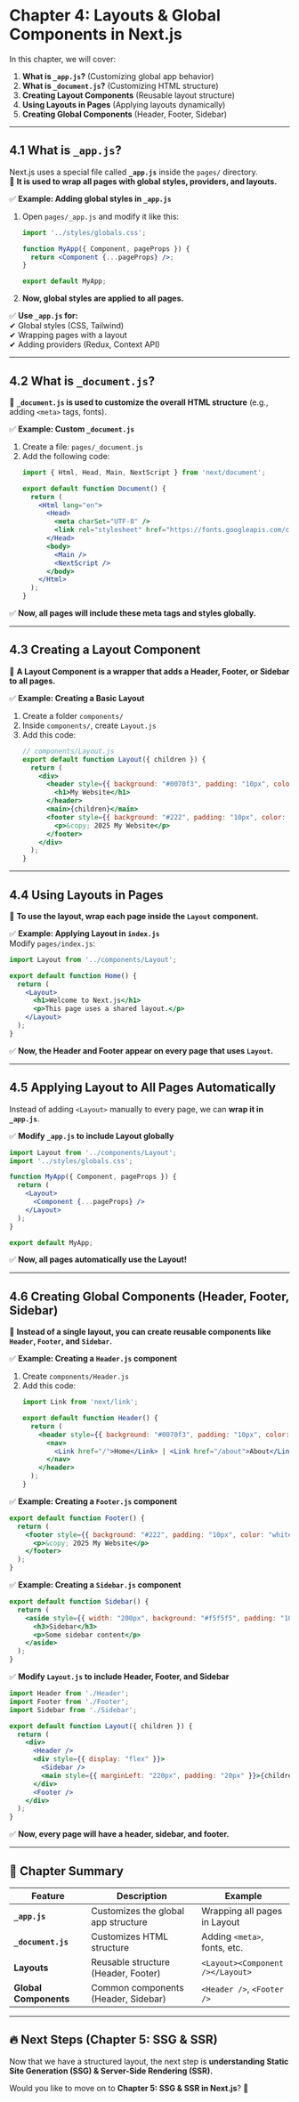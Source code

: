 # **Chapter 4: Layouts & Global Components in Next.js**  
In this chapter, we will cover:  
1. **What is `_app.js`?** (Customizing global app behavior)  
2. **What is `_document.js`?** (Customizing HTML structure)  
3. **Creating Layout Components** (Reusable layout structure)  
4. **Using Layouts in Pages** (Applying layouts dynamically)  
5. **Creating Global Components** (Header, Footer, Sidebar)  

---

## **4.1 What is `_app.js`?**  
Next.js uses a special file called **`_app.js`** inside the `pages/` directory.  
📌 **It is used to wrap all pages with global styles, providers, and layouts.**  

✅ **Example: Adding global styles in `_app.js`**  
1. Open `pages/_app.js` and modify it like this:  
   ```jsx
   import '../styles/globals.css';

   function MyApp({ Component, pageProps }) {
     return <Component {...pageProps} />;
   }

   export default MyApp;
   ```
2. **Now, global styles are applied to all pages.**  

✅ **Use `_app.js` for:**  
✔ Global styles (CSS, Tailwind)  
✔ Wrapping pages with a layout  
✔ Adding providers (Redux, Context API)  

---

## **4.2 What is `_document.js`?**  
📌 **`_document.js` is used to customize the overall HTML structure** (e.g., adding `<meta>` tags, fonts).  

✅ **Example: Custom `_document.js`**
1. Create a file: `pages/_document.js`  
2. Add the following code:  
   ```jsx
   import { Html, Head, Main, NextScript } from 'next/document';

   export default function Document() {
     return (
       <Html lang="en">
         <Head>
           <meta charSet="UTF-8" />
           <link rel="stylesheet" href="https://fonts.googleapis.com/css2?family=Inter&display=swap" />
         </Head>
         <body>
           <Main />
           <NextScript />
         </body>
       </Html>
     );
   }
   ```
✅ **Now, all pages will include these meta tags and styles globally.**  

---

## **4.3 Creating a Layout Component**  
📌 **A Layout Component is a wrapper that adds a Header, Footer, or Sidebar to all pages.**  

✅ **Example: Creating a Basic Layout**  
1. Create a folder `components/`  
2. Inside `components/`, create `Layout.js`  
3. Add this code:  
   ```jsx
   // components/Layout.js
   export default function Layout({ children }) {
     return (
       <div>
         <header style={{ background: "#0070f3", padding: "10px", color: "white" }}>
           <h1>My Website</h1>
         </header>
         <main>{children}</main>
         <footer style={{ background: "#222", padding: "10px", color: "white", marginTop: "20px" }}>
           <p>&copy; 2025 My Website</p>
         </footer>
       </div>
     );
   }
   ```

---

## **4.4 Using Layouts in Pages**  
📌 **To use the layout, wrap each page inside the `Layout` component.**  

✅ **Example: Applying Layout in `index.js`**  
Modify `pages/index.js`:  
```jsx
import Layout from '../components/Layout';

export default function Home() {
  return (
    <Layout>
      <h1>Welcome to Next.js</h1>
      <p>This page uses a shared layout.</p>
    </Layout>
  );
}
```
✅ **Now, the Header and Footer appear on every page that uses `Layout`.**  

---

## **4.5 Applying Layout to All Pages Automatically**  
Instead of adding `<Layout>` manually to every page, we can **wrap it in `_app.js`**.

✅ **Modify `_app.js` to include Layout globally**  
```jsx
import Layout from '../components/Layout';
import '../styles/globals.css';

function MyApp({ Component, pageProps }) {
  return (
    <Layout>
      <Component {...pageProps} />
    </Layout>
  );
}

export default MyApp;
```
✅ **Now, all pages automatically use the Layout!**  

---

## **4.6 Creating Global Components (Header, Footer, Sidebar)**  
📌 **Instead of a single layout, you can create reusable components like `Header`, `Footer`, and `Sidebar`.**

✅ **Example: Creating a `Header.js` component**  
1. Create `components/Header.js`  
2. Add this code:  
   ```jsx
   import Link from 'next/link';

   export default function Header() {
     return (
       <header style={{ background: "#0070f3", padding: "10px", color: "white" }}>
         <nav>
           <Link href="/">Home</Link> | <Link href="/about">About</Link> | <Link href="/contact">Contact</Link>
         </nav>
       </header>
     );
   }
   ```

✅ **Example: Creating a `Footer.js` component**  
```jsx
export default function Footer() {
  return (
    <footer style={{ background: "#222", padding: "10px", color: "white", marginTop: "20px" }}>
      <p>&copy; 2025 My Website</p>
    </footer>
  );
}
```

✅ **Example: Creating a `Sidebar.js` component**  
```jsx
export default function Sidebar() {
  return (
    <aside style={{ width: "200px", background: "#f5f5f5", padding: "10px" }}>
      <h3>Sidebar</h3>
      <p>Some sidebar content</p>
    </aside>
  );
}
```

✅ **Modify `Layout.js` to include Header, Footer, and Sidebar**  
```jsx
import Header from './Header';
import Footer from './Footer';
import Sidebar from './Sidebar';

export default function Layout({ children }) {
  return (
    <div>
      <Header />
      <div style={{ display: "flex" }}>
        <Sidebar />
        <main style={{ marginLeft: "220px", padding: "20px" }}>{children}</main>
      </div>
      <Footer />
    </div>
  );
}
```
✅ **Now, every page will have a header, sidebar, and footer.**  

---

## **📌 Chapter Summary**
| Feature | Description | Example |
|---------|------------|---------|
| **`_app.js`** | Customizes the global app structure | Wrapping all pages in Layout |
| **`_document.js`** | Customizes HTML structure | Adding `<meta>`, fonts, etc. |
| **Layouts** | Reusable structure (Header, Footer) | `<Layout><Component /></Layout>` |
| **Global Components** | Common components (Header, Sidebar) | `<Header />`, `<Footer />` |

---

## **🔥 Next Steps (Chapter 5: SSG & SSR)**
Now that we have a structured layout, the next step is **understanding Static Site Generation (SSG) & Server-Side Rendering (SSR).**  

Would you like to move on to **Chapter 5: SSG & SSR in Next.js**? 🚀